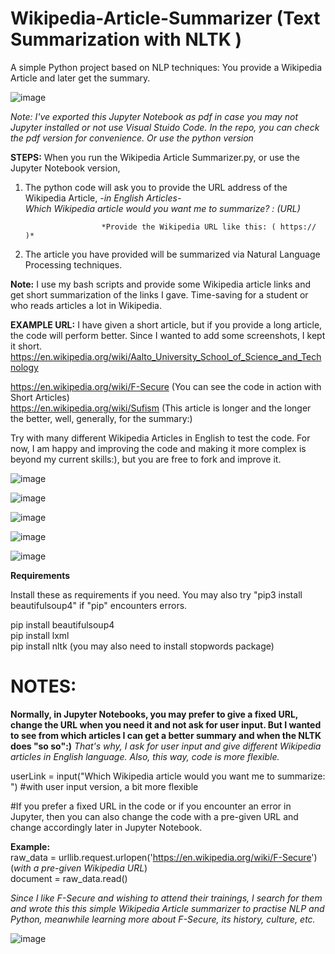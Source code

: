# Wikipedia-Article-Summarizer (Text Summarization with NLTK )

A simple Python project based on NLP techniques: You provide a Wikipedia Article and later get the summary.


![image](https://user-images.githubusercontent.com/59505246/137501279-73ddf768-ff57-407b-853b-b6acd0422907.png)

*Note: I've exported this Jupyter Notebook as pdf in case you may not Jupyter installed or not use Visual Stuido Code. In the repo, you can check the pdf version for convenience. Or use the python version*

**STEPS:** When you run the Wikipedia Article Summarizer.py, or use the Jupyter Notebook version,                                                            

1. The python code will ask you to provide the URL address of the Wikipedia Article, *-in English Articles-* </br>
                        *Which Wikipedia article would you want me to summarize? : (URL)*
                        
                        *Provide the Wikipedia URL like this: ( https://    )*

2. The article you have provided will be summarized via Natural Language Processing techniques.

**Note:** I use my bash scripts and provide some Wikipedia article links and get short summarization of the links I gave. Time-saving for a student or who reads articles a lot in Wikipedia.

**EXAMPLE URL:** I have given a short article, but if you provide a long article, the code will perform better. Since I wanted to add some screenshots, I kept it short. https://en.wikipedia.org/wiki/Aalto_University_School_of_Science_and_Technology

https://en.wikipedia.org/wiki/F-Secure  (You can see the code in action with Short Articles)</br>
https://en.wikipedia.org/wiki/Sufism  (This article is longer and the longer the better, well, generally, for the summary:)

Try with many different Wikipedia Articles in English to test the code. For now, I am happy and improving the code and making it more complex is beyond my current skills:), but you are free to fork and improve it.


![image](https://user-images.githubusercontent.com/59505246/137502335-5b2096b0-05c1-44f5-a341-afdf5ed23868.png)

![image](https://user-images.githubusercontent.com/59505246/137500999-d8215f8d-ee93-4b30-830e-f017f2d2219b.png)


![image](https://user-images.githubusercontent.com/59505246/137485419-7530cd8e-8ce2-46e6-945b-29f84614b2d2.png)


![image](https://user-images.githubusercontent.com/59505246/137485619-b5330b5d-2450-400a-bc1a-a6d817508ed7.png)


![image](https://user-images.githubusercontent.com/59505246/137485727-454cb2d9-af82-45a1-9d39-892fa2a26d6e.png)

 **Requirements**

 Install these as requirements if you need. You may also try "pip3 install beautifulsoup4" if "pip" encounters errors.
 
  pip install beautifulsoup4 <br /> 
  pip install lxml <br /> 
  pip install nltk  (you may also need to install stopwords package)


# NOTES:

**Normally, in Jupyter Notebooks, you may prefer to give a fixed URL, change the URL when you need it
and not ask for user input. But I wanted to see from which
articles I can get a better summary and when the NLTK does "so so":)** *That's why, I ask for user input and give different Wikipedia articles in English language. Also, this way, code is more flexible.*

userLink = input("Which Wikipedia article would you want me to summarize: ")  #with user input version, a bit more flexible


#If you prefer a fixed URL in the code or if you encounter an error in Jupyter, then you can also change the code with a pre-given URL and change accordingly later in Jupyter Notebook.

**Example:**<br /> 
raw_data = urllib.request.urlopen('https://en.wikipedia.org/wiki/F-Secure')  (*with a pre-given Wikipedia URL*) <br /> 
document = raw_data.read()

*Since I like F-Secure and wishing to attend their trainings, I search for them and wrote this this simple Wikipedia Article summarizer to practise NLP and Python, meanwhile learning more about F-Secure, its history, culture, etc.*

![image](https://user-images.githubusercontent.com/59505246/137503439-45135716-7b14-4d0f-9972-c37abc59cf4d.png)



